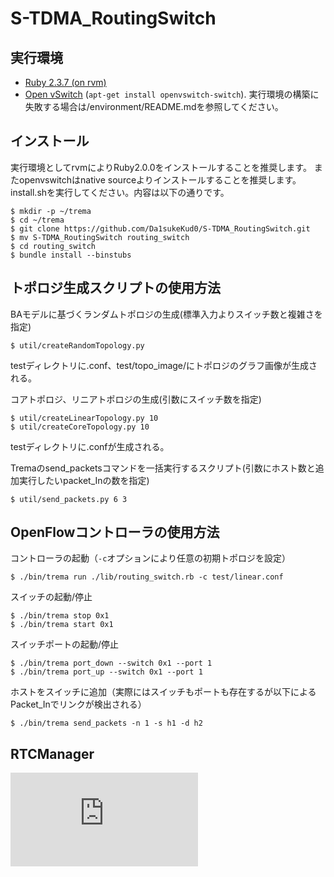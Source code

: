 S-TDMA_RoutingSwitch
========
<!--
[![Build Status](http://img.shields.io/travis/Da1sukeKud0/topology/develop.svg?style=flat)][travis]
[![Code Climate](http://img.shields.io/codeclimate/github/Da1sukeKud0/topology.svg?style=flat)][codeclimate]
[![Coverage Status](http://img.shields.io/codeclimate/coverage/github/Da1sukeKud0/topology.svg?style=flat)][codeclimate]
[![Dependency Status](http://img.shields.io/gemnasium/Da1sukeKud0/topology.svg?style=flat)][gemnasium]

[travis]: https://travis-ci.org/Da1sukeKud0/topology
[codeclimate]: https://codeclimate.com/github/Da1sukeKud0/topology
[gemnasium]: https://gemnasium.com/trema/topology
-->

実行環境
-------------
* [Ruby 2.3.7 (on rvm)][rvm]
* [Open vSwitch][openvswitch] (`apt-get install openvswitch-switch`).
実行環境の構築に失敗する場合は/environment/README.mdを参照してください。

[rvm]: https://rvm.io/
[openvswitch]: https://openvswitch.org/


インストール
-------
実行環境としてrvmによりRuby2.0.0をインストールすることを推奨します。
またopenvswitchはnative sourceよりインストールすることを推奨します。
install.shを実行してください。内容は以下の通りです。
```
$ mkdir -p ~/trema
$ cd ~/trema
$ git clone https://github.com/Da1sukeKud0/S-TDMA_RoutingSwitch.git
$ mv S-TDMA_RoutingSwitch routing_switch
$ cd routing_switch
$ bundle install --binstubs
```

トポロジ生成スクリプトの使用方法
----
BAモデルに基づくランダムトポロジの生成(標準入力よりスイッチ数と複雑さを指定)
```
$ util/createRandomTopology.py
```
testディレクトリに.conf、test/topo_image/にトポロジのグラフ画像が生成される。

コアトポロジ、リニアトポロジの生成(引数にスイッチ数を指定)
```
$ util/createLinearTopology.py 10
$ util/createCoreTopology.py 10
```
testディレクトリに.confが生成される。

Tremaのsend_packetsコマンドを一括実行するスクリプト(引数にホスト数と追加実行したいpacket_Inの数を指定)
```
$ util/send_packets.py 6 3
```

OpenFlowコントローラの使用方法
----
コントローラの起動（`-c`オプションにより任意の初期トポロジを設定）
```
$ ./bin/trema run ./lib/routing_switch.rb -c test/linear.conf
```

スイッチの起動/停止
```
$ ./bin/trema stop 0x1
$ ./bin/trema start 0x1
```

スイッチポートの起動/停止
```
$ ./bin/trema port_down --switch 0x1 --port 1
$ ./bin/trema port_up --switch 0x1 --port 1
```

ホストをスイッチに追加（実際にはスイッチもポートも存在するが以下によるPacket_Inでリンクが検出される）
```
$ ./bin/trema send_packets -n 1 -s h1 -d h2
```

RTCManager
----
![scheduling_flowchart.pdf](https://github.com/Da1sukeKud0/S-TDMA_RoutingSwitch/files/2693808/scheduling_flowchart.pdf)
